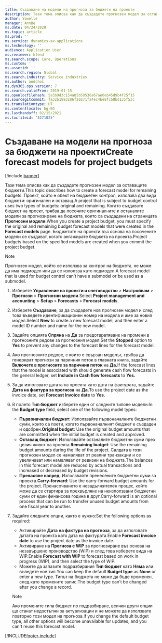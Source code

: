 ```yaml
---
title: Създаване на модели на прогноза за бюджети на проекти
description: Тази тема описва как да създадете прогнозен модел за оставащите бюджети.
author: Yowelle
manager: AnnBe
ms.date: 04/24/2020
ms.topic: article
ms.prod: ''
ms.service: dynamics-ax-applications
ms.technology: ''
audience: Application User
ms.reviewer: kfend
ms.search.scope: Core, Operations
ms.custom: ''
ms.assetid: ''
ms.search.region: Global
ms.search.industry: Service industries
ms.author: andchoi
ms.dyn365.ops.version: 7
ms.search.validFrom: 2019-01-15
ms.openlocfilehash: 5a3b9d3c154a85b50536a67ae0eb45d9b4f25f15
ms.sourcegitcommit: fa32b1893286f20271fa4ec4be8fc68bd135f53c
ms.translationtype: HT
ms.contentlocale: bg-BG
ms.lasthandoff: 02/15/2021
ms.locfileid: "5271025"
---
```

# <a name="create-forecast-models-for-project-budgets"></a><span data-ttu-id="e4338-103">Създаване на модели на прогноза за бюджети на проекти</span><span class="sxs-lookup"><span data-stu-id="e4338-103">Create forecast models for project budgets</span></span> 

[!include [banner](../includes/banner.md)]

<span data-ttu-id="e4338-104">Тази тема описва как да създадете прогнозен модел за оставащите бюджети.</span><span class="sxs-lookup"><span data-stu-id="e4338-104">This topic describes how to create a forecast model for remaining budgets.</span></span> <span data-ttu-id="e4338-105">Проект, който е обект на бюджетен контрол, използва два вида бюджети: оригинален и оставащ.</span><span class="sxs-lookup"><span data-stu-id="e4338-105">A project that is subject to budget control uses two types of budgets: original and remaining.</span></span> <span data-ttu-id="e4338-106">Когато създавате бюджет на проект, трябва да посочите оригиналните и останалите модели за прогнозиране на бюджета, които са създадени на страницата **Прогнозни модели**.</span><span class="sxs-lookup"><span data-stu-id="e4338-106">When you create a project budget, you must specify the original and remaining budget forecast models that were created in the **Forecast models** page.</span></span> <span data-ttu-id="e4338-107">Бюджетите на проекти въз основа на посочените модели се създават, когато ангажирате бюджета на проекта.</span><span class="sxs-lookup"><span data-stu-id="e4338-107">Project budgets based on the specified models are created when you commit the project budget.</span></span>

> [!NOTE]
> <span data-ttu-id="e4338-108">Прогнозен модел, който се използва за контрол на бюджета, не може да има подмодел или да се използва като подмодел.</span><span class="sxs-lookup"><span data-stu-id="e4338-108">A forecast model that is used for budget control can’t have a submodel or be used as a submodel.</span></span>

1. <span data-ttu-id="e4338-109">Изберете **Управление на проекти и счетоводство** > **Настройвам** > **Прогнози**  > **Прогнозни модели**.</span><span class="sxs-lookup"><span data-stu-id="e4338-109">Select **Project management and accounting** > **Setup** > **Forecasts**  > **Forecast models**.</span></span>
2. <span data-ttu-id="e4338-110">Изберете **Създаване**, за да създадете нов прогнозен модел и след това въведете идентификационен номер на модела и име за новия модел.</span><span class="sxs-lookup"><span data-stu-id="e4338-110">Select **New** to create a new forecast model, and then enter a model ID number and name for the new model.</span></span> 
3. <span data-ttu-id="e4338-111">Задайте опцията **Спряна** на **Да** за предотвратяване на промени в прогнозните редове за прогнозния модел.</span><span class="sxs-lookup"><span data-stu-id="e4338-111">Set the **Stopped** option to **Yes** to prevent any changes to the forecast lines for the forecast model.</span></span> 
4. <span data-ttu-id="e4338-112">Ако прогнозните редове, с които е свързан моделът, трябва да генерират прогнози за паричния поток в главната книга, задайте **Включете в прогнозите за паричния поток** на **Да.**</span><span class="sxs-lookup"><span data-stu-id="e4338-112">If the forecast lines that the model is associated with should generate cash flow forecasts in the general ledger, set **Include in Cash flow forecasts** to **Yes.**</span></span> 
5. <span data-ttu-id="e4338-113">За да използвате датата на проекта като дата на фактурата, задайте **Дата на фактура за прогноза** на **Да**.</span><span class="sxs-lookup"><span data-stu-id="e4338-113">To use the project date as the invoice date, set **Forecast Invoice date** to **Yes**.</span></span> 
6. <span data-ttu-id="e4338-114">В полето **Тип бюджет** изберете един от следните типове модели:</span><span class="sxs-lookup"><span data-stu-id="e4338-114">In the **Budget type** field, select one of the following model types:</span></span>

   - <span data-ttu-id="e4338-115">**Първоначален бюджет**: Използвайте първоначалните бюджетни суми, които са поети, когато първоначалният бюджет е създаден и одобрен.</span><span class="sxs-lookup"><span data-stu-id="e4338-115">**Original budget**: Use the original budget amounts that are committed when the initial budget is created and approved.</span></span>
   - <span data-ttu-id="e4338-116">**Оставащ бюджет**: Използвайте останалите бюджетни суми през целия живот на проекта.</span><span class="sxs-lookup"><span data-stu-id="e4338-116">**Remaining budget**: Use the remaining budget amounts during the life of the project.</span></span> <span data-ttu-id="e4338-117">Салдата в този прогнозен модел се намаляват от реални транзакции и се увеличават или намаляват от ревизии на бюджета.</span><span class="sxs-lookup"><span data-stu-id="e4338-117">The balances in this forecast model are reduced by actual transactions and increased or decreased by budget revisions.</span></span>
   - <span data-ttu-id="e4338-118">**Пренасяне напред**: Използвайте пренесените бюджетни суми за проекта.</span><span class="sxs-lookup"><span data-stu-id="e4338-118">**Carry-forward**: Use the carry-forward budget amounts for the project.</span></span> <span data-ttu-id="e4338-119">Пренасочването е незадължителен процес, който може да се стартира за прехвърляне на неизползвани бюджетни суми от един финансова година в друг.</span><span class="sxs-lookup"><span data-stu-id="e4338-119">Carry-forward is an optional process that can be run to transfer unused budget amounts from one fiscal year to another.</span></span>

7. <span data-ttu-id="e4338-120">Задайте следните опции, както е нужно:</span><span class="sxs-lookup"><span data-stu-id="e4338-120">Set the following options as required:</span></span>

   - <span data-ttu-id="e4338-121">Активирайте **Дата на фактура на прогноза**, за да използвате датата на проекта като дата на фактурата.</span><span class="sxs-lookup"><span data-stu-id="e4338-121">Enable **Forecast invoice date** to use the project date as the invoice date.</span></span>
   - <span data-ttu-id="e4338-122">Активиране на **Прогноза с WIP** за прогнозиране въз основа на незавършено производство (WIP) и след това изберете вида на WIP.</span><span class="sxs-lookup"><span data-stu-id="e4338-122">Enable **Forecast with WIP** to forecast based on work in progress (WIP), and then select the type of WIP.</span></span> 
   - <span data-ttu-id="e4338-123">Можете да запазите подразбирания **Тип бюджет** като **Няма** или въведете нов тип.</span><span class="sxs-lookup"><span data-stu-id="e4338-123">You can keep the default **Budget type** as **None** or enter a new type.</span></span> <span data-ttu-id="e4338-124">Типът на бюджета не може да бъде променен, след като промените запис.</span><span class="sxs-lookup"><span data-stu-id="e4338-124">The budget type can't be changed after you change a record.</span></span>     
    > [!NOTE]
    > <span data-ttu-id="e4338-125">Ако промените типа бюджет по подразбиране, всички други опции ще станат недостъпни за актуализации и не можете да използвате повторно този модел на прогноза.</span><span class="sxs-lookup"><span data-stu-id="e4338-125">If you change the default budget type, all other options will become unavailable for updates, and you can't reuse this forecast model.</span></span> 
   


 



[!INCLUDE[footer-include](../includes/footer-banner.md)]